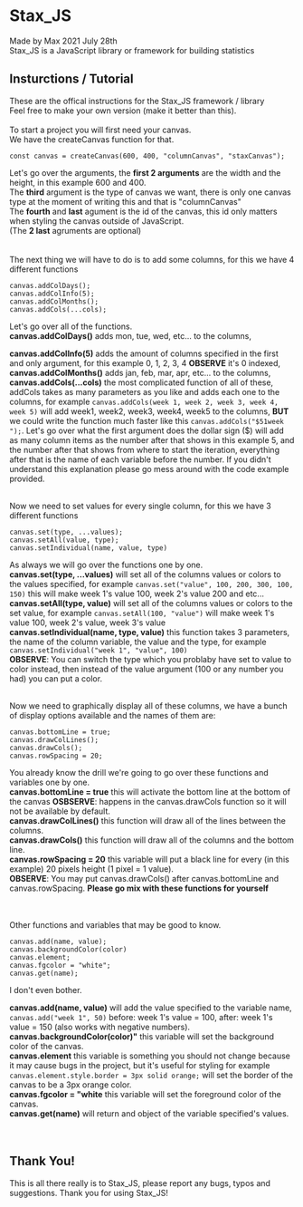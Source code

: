 # Stax_JS
Made by Max 2021 July 28th <br>
Stax_JS is a JavaScript library or framework for building statistics


## Insturctions / Tutorial
These are the offical instructions for the Stax_JS framework / library <br>
Feel free to make your own version (make it better than this).<br>
<br>
To start a project you will first need your canvas.<br>
We have the createCanvas function for that.<br>
```
const canvas = createCanvas(600, 400, "columnCanvas", "staxCanvas");
```

Let's go over the arguments, the **first 2 arguments** are the width and the height, in this example 600 and 400.<br>
The **third** argument is the type of canvas we want, there is only one canvas type at the moment of writing this and that is "columnCanvas" <br>
The **fourth** and **last** agument is the id of the canvas, this id only matters when styling the canvas outside of JavaScript.<br>
(The **2 last** agruments are optional)<br>
<br>
<br>
The next thing we will have to do is to add some columns, for this we have 4 different functions<br>
```
canvas.addColDays();
canvas.addColInfo(5);
canvas.addColMonths();
canvas.addCols(...cols);
```
Let's go over all of the functions.<br>
**canvas.addColDays()** adds mon, tue, wed, etc... to the columns,<br>

**canvas.addColInfo(5)** adds the amount of columns specified in the first and only argument, for this example 0, 1, 2, 3, 4 **OBSERVE** it's 0 indexed,<br>
**canvas.addColMonths()** adds jan, feb, mar, apr, etc... to the columns,<br>
**canvas.addCols(...cols)** the most complicated function of all of these, addCols takes as many parameters as you like and adds each one to the columns, for example `canvas.addCols(week 1, week 2, week 3, week 4, week 5)` will add week1, week2, week3, week4, week5 to the columns, **BUT** we could write the function much faster like this `canvas.addCols("$51week ");`. Let's go over what the first argument does the dollar sign ($) will add as many column items as the number after that shows in this example 5, and the number after that shows from where to start the iteration, everything after that is the name of each variable before the number. If you didn't understand this explanation please go mess around with the code example provided.
<br>
<br>

Now we need to set values for every single column, for this we have 3 different functions
```
canvas.set(type, ...values);
canvas.setAll(value, type);
canvas.setIndividual(name, value, type)
```
As always we will go over the functions one by one.<br>
**canvas.set(type, ...values)** will set all of the columns values or colors to the values specified, for example `canvas.set("value", 100, 200, 300, 100, 150)` this will make week 1's value 100, week 2's value 200 and etc...<br>
**canvas.setAll(type, value)** will set all of the columns values or colors to the set value, for example `canvas.setAll(100, "value")` will make week 1's value 100, week 2's value, week 3's value<br>
**canvas.setIndividual(name, type, value)** this function takes 3 parameters, the name of the column variable, the value and the type, for example `canvas.setIndividual("week 1", "value", 100)`<br>
**OBSERVE**: You can switch the type which you problaby have set to value to color instead, then instead of the value argument (100 or any number you had) you can put a color.
<br>
<br>

Now we need to graphically display all of these columns, we have a bunch of display options available and the names of them are:
```
canvas.bottomLine = true;
canvas.drawColLines();
canvas.drawCols();
canvas.rowSpacing = 20;
```
You already know the drill we're going to go over these functions and variables one by one.<br>
**canvas.bottomLine = true** this will activate the bottom line at the bottom of the canvas **OSBSERVE**: happens in the canvas.drawCols function so it will not be available by default.<br>
**canvas.drawColLines()** this function will draw all of the lines between the columns.<br>
**canvas.drawCols()** this function will draw all of the columns and the bottom line.<br>
**canvas.rowSpacing = 20** this variable will put a black line for every (in this example) 20 pixels height (1 pixel = 1 value).<br>
**OBSERVE**: You may put canvas.drawCols() after canvas.bottomLine and canvas.rowSpacing.
**Please go mix with these functions for yourself**

<br>
<br>
Other functions and variables that may be good to know.<br>

```
canvas.add(name, value);
canvas.backgroundColor(color)
canvas.element;
canvas.fgcolor = "white";
canvas.get(name);
```

I don't even bother.<br>

**canvas.add(name, value)** will add the value specified to the variable name, `canvas.add("week 1", 50)` before: week 1's value = 100, after: week 1's value = 150 (also works with negative numbers).<br>
**canvas.backgroundColor(color)"**  this variable will set the background color of the canvas.<br>
**canvas.element** this variable is something you should not change because it may cause bugs in the project, but it's useful for styling for example `canvas.element.style.border = 3px solid orange;` will set the border of the canvas to be a 3px orange color.<br>
**canvas.fgcolor = "white** this variable will set the foreground color of the canvas.<br>
**canvas.get(name)** will return and object of the variable specified's values.<br>
<br><br>

## Thank You!
This is all there really is to Stax_JS, please report any bugs, typos and suggestions.
Thank you for using Stax_JS!